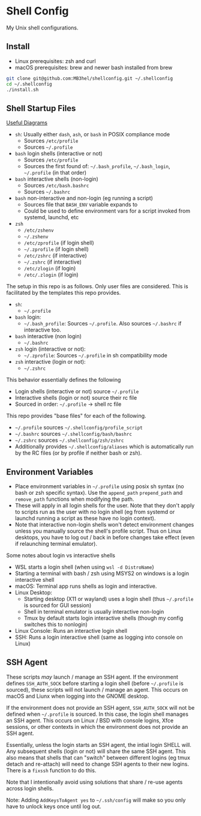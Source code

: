 # Shell Config

My Unix shell configurations.


## Install

- Linux prerequisites: zsh and curl
- macOS prerequisites: brew and newer bash installed from brew

```sh
git clone git@github.com:MB3hel/shellconfig.git ~/.shellconfig
cd ~/.shellconfig
./install.sh
```

## Shell Startup Files

[Useful Diagrams](https://medium.com/@rajsek/zsh-bash-startup-files-loading-order-bashrc-zshrc-etc-e30045652f2e)

- `sh`: Usually either `dash`, `ash`, or `bash` in POSIX compliance mode
    - Sources `/etc/profile`
    - Sources `~/.profile`
- `bash` login shells (interactive or not)
    - Sources `/etc/profile`
    - Sources the first found of: `~/.bash_profile`, `~/.bash_login`, `~/.profile` (in that order)
- `bash` interactive shells (non-login)
    - Sources `/etc/bash.bashrc`
    - Sources `~/.bashrc`
- `bash` non-interactive and non-login (eg running a script)
    - Sources file that `BASH_ENV` variable expands to
    - Could be used to define environment vars for a script invoked from systemd, launchd, etc
- `zsh`
    - `/etc/zshenv`
    - `~/.zshenv`
    - `/etc/zprofile` (if login shell)
    - `~/.zprofile` (if login shell)
    - `/etc/zshrc` (if interactive)
    - `~/.zshrc` (if interactive)
    - `/etc/zlogin` (if login)
    - `/etc/.zlogin` (if login)

The setup in this repo is as follows. Only user files are considered. This is facilitated by the templates this repo provides.

- `sh`:
    - `~/.profile`
- `bash` login:
    - `~/.bash_profile`: Sources `~/.profile`. Also sources `~/.bashrc` if interactive too.
- `bash` interactive (non login)
    - `~/.bashrc`
- `zsh` login (interactive or not):
    - `~/.zprofile`: Sources `~/.profile` in sh compatibility mode
- `zsh` interactive (login or not):
    - `~/.zshrc`

This behavior essentially defines the following

- Login shells (interactive or not) source `~/.profile`
- Interactive shells (login or not) source their rc file
- Sourced in order: `~/.profile` -> shell rc file

This repo provides "base files" for each of the following.

- `~/.profile` sources `~/.shellconfig/profile_script`
- `~/.bashrc` sources `~/.shellconfig/bash/bashrc`
- `~/.zshrc` sources `~/.shellconfig/zsh/zshrc`
- Additionally provides `~/.shellconfig/aliases` which is automatically run by the RC files (or by profile if neither bash or zsh).

## Environment Variables

- Place environment variables in `~/.profile` using posix sh syntax (no bash or zsh specific syntax). Use the `append_path` `prepend_path` and `remove_path` functions when modifying the path.
- These will apply in all login shells for the user. Note that they don't apply to scripts run as the user with no login shell (eg from systemd or launchd running a script as these have no login context).
- Note that interactive non-login shells won't detect environment changes unless you manually source the shell's profile script. Thus on Linux desktops, you have to log out / back in before changes take effect (even if relaunching terminal emulator).

Some notes about login vs interactive shells

- WSL starts a login shell (when using `wsl -d DistroName`)
- Starting a terminal with bash / zsh using MSYS2 on windows is a login interactive shell
- macOS: Terminal app runs shells as login and interactive.
- Linux Desktop:
    - Starting desktop (X11 or wayland) uses a login shell (thus `~/.profile` is sourced for GUI session)
    - Shell in terminal emulator is usually interactive non-login
    - Tmux by default starts login interactive shells (though my config switches this to nonlogin)
- Linux Console: Runs an interactive login shell
- SSH: Runs a login interactive shell (same as logging into console on Linux)


## SSH Agent

These scripts *may* launch / manage an SSH agent. If the environment defines `SSH_AUTH_SOCK` before starting a login shell (before `~/.profile` is sourced), these scripts will not launch / manage an agent. This occurs on macOS and Liunx when logging into the GNOME desktop.

If the environment does not provide an SSH agent, `SSH_AUTH_SOCK` will not be defined when `~/.profile` is sourced. In this case, the login shell manages an SSH agent. This occurs on Linux / BSD with console logins, Xfce sessions, or other contexts in which the environment does not provide an SSH agent.

Essentially, unless the login starts an SSH agent, the intial login SHELL will. Any subsequent shells (login or not) will share the same SSH agent. This also means that shells that can "switch" between different logins (eg tmux detach and re-attach) will need to change SSH agents to their new logins. There is a `fixssh` function to do this.

Note that I intentionally avoid using solutions that share / re-use agents across login shells.

Note: Adding `AddKeysToAgent yes` to `~/.ssh/config` will make so you only have to unlock keys once until log out.
